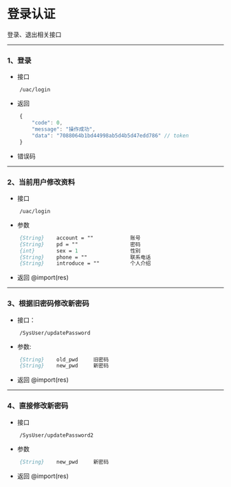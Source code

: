 # 登录认证

登录、退出相关接口

---

### 1、登录
- 接口
``` api
	/uac/login
```
- 返回
``` js
	{
		"code": 0,
		"message": "操作成功",
		"data": "7088064b1bd44998ab5d4b5d47edd786" // token
	}
```
- 错误码


--- 
### 2、当前用户修改资料
- 接口
``` api
	/uac/login
```
- 参数
``` p 
	{String}	account = ""			账号
	{String}	pd = ""			        密码
	{int}		sex = 1					性别
	{String}	phone = ""				联系电话
	{String}	introduce = ""			个人介绍
```
- 返回 
@import(res)


--- 
### 3、根据旧密码修改新密码
- 接口：
``` api
	/SysUser/updatePassword
```
- 参数: 
``` p
	{String}	old_pwd		旧密码
	{String}	new_pwd		新密码
```
- 返回 
@import(res)

--- 
### 4、直接修改新密码
- 接口
``` api
	/SysUser/updatePassword2
```
- 参数
``` p
	{String}	new_pwd		新密码
```
- 返回 
@import(res)







